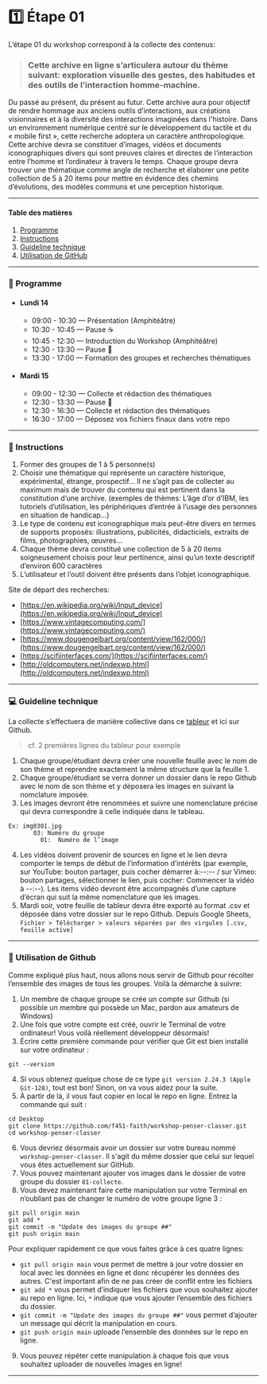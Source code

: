 # :one: Étape 01 

L’étape 01 du workshop correspond à la collecte des contenus:

> ### Cette archive en ligne s’articulera autour du thème suivant: exploration visuelle des gestes, des habitudes et des outils de l’interaction homme-machine.

Du passé au présent, du présent au futur. Cette archive aura pour objectif de rendre hommage aux anciens outils d’interactions, aux créations visionnaires et à la diversité des interactions imaginées dans l'histoire. Dans un environnement numérique centré sur le développement du tactile et du « mobile first », cette recherche adoptera un caractère anthropologique. Cette archive devra se constituer d’images, vidéos et documents iconographiques divers qui sont preuves claires et directes de l’interaction entre l’homme et l’ordinateur à travers le temps. Chaque groupe devra trouver une thématique comme angle de recherche et élaborer une petite collection de 5 à 20 items pour mettre en évidence des chemins d’évolutions, des modèles communs et une perception historique.

--------------

#### Table des matières 
1. [Programme](https://github.com/domitille-f451/workshop-penser-classer/blob/main/%C3%89tape01.md#date--programme)  
2. [Instructions](https://github.com/domitille-f451/workshop-penser-classer/blob/main/%C3%89tape01.md#memo--instructions)  
3. [Guideline technique](https://github.com/domitille-f451/workshop-penser-classer/blob/main/%C3%89tape01.md#computer--guideline-technique)
4. [Utilisation de GitHub](https://github.com/domitille-f451/workshop-penser-classer/blob/main/%C3%89tape01.md#wrench--utilisation-de-github)

--------------

### :date:  Programme

* #### Lundi 14
  * 09:00 - 10:30 — Présentation (Amphitéâtre)
  * 10:30 - 10:45 — Pause :coffee:
  * 10:45 - 12:30 — Introduction du Workshop (Amphitéâtre)
  * 12:30 - 13:30 — Pause :fork_and_knife:
  * 13:30 - 17:00 — Formation des groupes et recherches thématiques 

* #### Mardi 15
  * 09:00 - 12:30 — Collecte et rédaction des thématiques
  * 12:30 - 13:30 — Pause :fork_and_knife:
  * 12:30 - 16:30 — Collecte et rédaction des thématiques 
  * 16:30 - 17:00 — Déposez vos fichiers finaux dans votre repo

-----------------

### :memo:  Instructions

1. Former des groupes de 1 à 5 personne(s) 
2. Choisir une thématique qui représente un caractère historique, expérimental, étrange, prospectif… Il ne s’agit pas de collecter au maximum mais de trouver du contenu qui est pertinent dans la constitution d’une archive. (exemples de thèmes: L’âge d’or d’IBM, les tutoriels d’utilisation, les périphériques d’entrée à l’usage des personnes en situation de handicap…)
3. Le type de contenu est iconographique mais peut-être divers en termes de supports proposés: illustrations, publicités, didacticiels, extraits de films, photographies, œuvres… 
4. Chaque thème devra constitué une collection de 5 à 20 items soigneusement choisis pour leur pertinence, ainsi qu’un texte descriptif d’environ 600 caractères
5. L’utilisateur et l’outil doivent être présents dans l’objet iconographique. 

Site de départ des recherches:  
+ [https://en.wikipedia.org/wiki/Input_device](https://en.wikipedia.org/wiki/Input_device)  
+ [https://www.vintagecomputing.com/](https://www.vintagecomputing.com/)  
+ [https://www.dougengelbart.org/content/view/162/000/](https://www.dougengelbart.org/content/view/162/000/)  
+ [https://scifiinterfaces.com/](https://scifiinterfaces.com/)  
+ [http://oldcomputers.net/indexwp.html](http://oldcomputers.net/indexwp.html)  

--------------

### :computer:  Guideline technique 

La collecte s’effectuera de manière collective dans ce [tableur](https://docs.google.com/spreadsheets/d/1w9vFQPzr-pXHelSkZ2MjnzVrU2LndFCdSlxtCBIexNY/edit?usp=sharing) et ici sur Github. 
> cf. 2 premières lignes du tableur pour exemple 

1. Chaque groupe/étudiant devra créer une nouvelle feuille avec le nom de son thème et reprendre exactement la même structure que la feuille 1.
2. Chaque groupe/étudiant se verra donner un dossier dans le repo Github avec le nom de son thème et y déposera les images en suivant la nomclature imposée.
3. Les images devront être renommées et suivre une nomenclature précise qui devra correspondre à celle indiquée dans le tableau.
```
Ex: img0301.jpg  
       03: Numéro du groupe  
         01:  Numéro de l’image
```                  
4. Les vidéos doivent provenir de sources en ligne et le lien devra comporter le temps de début de l’information d’intérêts (par exemple, sur YouTube: bouton partager, puis cocher démarrer à:--:-- / sur Vimeo: bouton partages, sélectionner le lien, puis cocher: Commencer la vidéo à --:--). Les items vidéo devront être accompagnés d’une capture d’écran qui suit la même nomenclature que les images.
5. Mardi soir, votre feuille de tableur devra être exporté au format .csv et déposée dans votre dossier sur le repo Github. Depuis Google Sheets, `Fichier > Télécharger > valeurs séparées par des virgules [.csv, feuille active]`

--------------

### :wrench: Utilisation de Github

Comme expliqué plus haut, nous allons nous servir de Github pour récolter l’ensemble des images de tous les groupes. Voilà la démarche à suivre:

1. Un membre de chaque groupe se crée un compte sur Github (si possible un membre qui possède un Mac, pardon aux amateurs de Windows)
2. Une fois que votre compte est créé, ouvrir le Terminal de votre ordinateur! Vous voilà réellement développeur désormais!
3. Écrire cette première commande pour vérifier que Git est bien installé sur votre ordinateur :
```
git --version
```
4. Si vous obtenez quelque chose de ce type `git version 2.24.3 (Apple Git-128)`, tout est bon! Sinon, on va vous aidez pour la suite.
5. À partir de là, il vous faut copier en local le repo en ligne. Entrez la commande qui suit :
```
cd Desktop
git clone https://github.com/f451-faith/workshop-penser-classer.git
cd workshop-penser-classer
```
6. Vous devriez désormais avoir un dossier sur votre bureau nommé `workshop-penser-classer`. Il s'agit du même dossier que celui sur lequel vous êtes actuellement sur GitHub.
7. Vous pouvez maintenant ajouter vos images dans le dossier de votre groupe du dossier `01-collecte`.
8. Vous devez maintenant faire cette manipulation sur votre Terminal en n’oubliant pas de changer le numéro de votre groupe ligne 3 :
```
git pull origin main
git add *
git commit -m "Update des images du groupe ##"
git push origin main 
```
Pour expliquer rapidement ce que vous faites grâce à ces quatre lignes:
+ `git pull origin main` vous permet de mettre à jour votre dossier en local avec les données en ligne et donc récupérer les données des autres. C'est important afin de ne pas créer de conflit entre les fichiers
+ `git add *` vous permet d’indiquer les fichiers que vous souhaitez ajouter au repo en ligne. Ici, `*` indique que vous ajouter l’ensemble des fichiers du dossier.
+ `git commit -m "Update des images du groupe ##"` vous permet d’ajouter un message qui décrit la manipulation en cours.
+ `git push origin main` uploade l’ensemble des données sur le repo en ligne.
9. Vous pouvez répéter cette manipulation à chaque fois que vous souhaitez uploader de nouvelles images en ligne!

--------------
